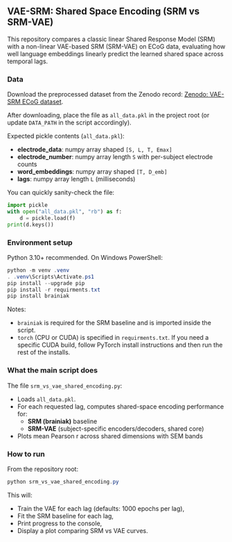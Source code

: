 ## VAE-SRM: Shared Space Encoding (SRM vs SRM-VAE)

This repository compares a classic linear Shared Response Model (SRM) with a non-linear VAE-based SRM (SRM-VAE) on ECoG data, evaluating how well language embeddings linearly predict the learned shared space across temporal lags.

### Data

Download the preprocessed dataset from the Zenodo record: [Zenodo: VAE-SRM ECoG dataset](https://zenodo.org/records/14730569).

After downloading, place the file as `all_data.pkl` in the project root (or update `DATA_PATH` in the script accordingly).

Expected pickle contents (`all_data.pkl`):
- **electrode_data**: numpy array shaped `[S, L, T, Emax]`
- **electrode_number**: numpy array length `S` with per-subject electrode counts
- **word_embeddings**: numpy array shaped `[T, D_emb]`
- **lags**: numpy array length `L` (milliseconds)

You can quickly sanity-check the file:

```python
import pickle
with open("all_data.pkl", "rb") as f:
    d = pickle.load(f)
print(d.keys())
```

### Environment setup

Python 3.10+ recommended. On Windows PowerShell:

```powershell
python -m venv .venv
. .venv\Scripts\Activate.ps1
pip install --upgrade pip
pip install -r requirments.txt
pip install brainiak
```

Notes:
- `brainiak` is required for the SRM baseline and is imported inside the script.
- `torch` (CPU or CUDA) is specified in `requirments.txt`. If you need a specific CUDA build, follow PyTorch install instructions and then run the rest of the installs.

### What the main script does

The file `srm_vs_vae_shared_encoding.py`:
- Loads `all_data.pkl`.
- For each requested lag, computes shared-space encoding performance for:
  - **SRM (brainiak)** baseline
  - **SRM-VAE** (subject-specific encoders/decoders, shared core)
- Plots mean Pearson r across shared dimensions with SEM bands 

### How to run

From the repository root:

```powershell
python srm_vs_vae_shared_encoding.py
```

This will:
- Train the VAE for each lag (defaults: 1000 epochs per lag),
- Fit the SRM baseline for each lag,
- Print progress to the console,
- Display a plot comparing SRM vs VAE curves.

 
 




